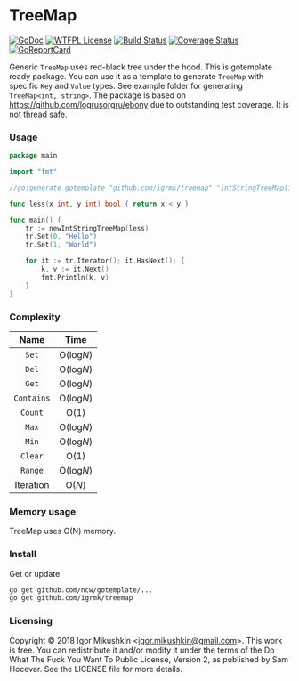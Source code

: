 TreeMap
=======

[![GoDoc](https://godoc.org/github.com/igrmk/treemap?status.svg)](https://godoc.org/github.com/igrmk/treemap)
[![WTFPL License](https://img.shields.io/badge/license-wtfpl-blue.svg)](http://www.wtfpl.net/about/)
[![Build Status](https://travis-ci.org/igrmk/treemap.svg?branch=master)](https://travis-ci.org/igrmk/treemap)
[![Coverage Status](https://coveralls.io/repos/igrmk/treemap/badge.svg?branch=master)](https://coveralls.io/r/igrmk/treemap?branch=master)
[![GoReportCard](http://goreportcard.com/badge/igrmk/treemap)](http://goreportcard.com/report/igrmk/treemap)

Generic `TreeMap` uses red-black tree under the hood.
This is gotemplate ready package.
You can use it as a template to generate `TreeMap` with specific `Key` and `Value` types.
See example folder for generating `TreeMap<int, string>`.
The package is based on https://github.com/logrusorgru/ebony due to outstanding test coverage.
It is not thread safe.

### Usage

```go
package main

import "fmt"

//go:generate gotemplate "github.com/igrmk/treemap" "intStringTreeMap(int, string)"

func less(x int, y int) bool { return x < y }

func main() {
	tr := newIntStringTreeMap(less)
	tr.Set(0, "Hello")
	tr.Set(1, "World")

	for it := tr.Iterator(); it.HasNext(); {
		k, v := it.Next()
		fmt.Println(k, v)
	}
}
```

### Complexity

| Name        | Time      |
|:-----------:|:---------:|
| `Set`       | O(log*N*) |
| `Del`       | O(log*N*) |
| `Get`       | O(log*N*) |
| `Contains`  | O(log*N*) |
| `Count`     | O(1)      |
| `Max`       | O(log*N*) |
| `Min`       | O(log*N*) |
| `Clear`     | O(1)      |
| `Range`     | O(log*N*) |
| Iteration   | O(*N*)    |

### Memory usage

TreeMap uses O(N) memory.

### Install

Get or update

```bash
go get github.com/ncw/gotemplate/...
go get github.com/igrmk/treemap
```

### Licensing

Copyright &copy; 2018 Igor Mikushkin &lt;igor.mikushkin@gmail.com&gt;.
This work is free. You can redistribute it and/or modify it under the
terms of the Do What The Fuck You Want To Public License, Version 2,
as published by Sam Hocevar. See the LICENSE file for more details.
